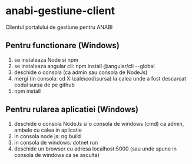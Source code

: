 # anabi-gestiune-client
Clientul portalului de gestiune pentru ANABI

## Pentru functionare (Windows)

1. se instaleaza Node si npm
2. se instaleaza angular cli: npm install @angular/cli --global
3. deschide o consola (ca admin sau consola de NodeJs)
4. mergi (in consola: cd X:\cale\cod\sursa) la calea unde a fost descarcat codul sursa de pe github
5. npm install

## Pentru rularea aplicatiei (Windows)

1. deschide o consola NodeJs si o consola de windows (cmd) ca admin, ambele cu calea in aplicatie
2. in consola node js: ng build
3. in consola de windows: dotnet run
4. deschide un browser cu adresa localhost:5000 (sau unde spune in consola de windows ca se asculta)


